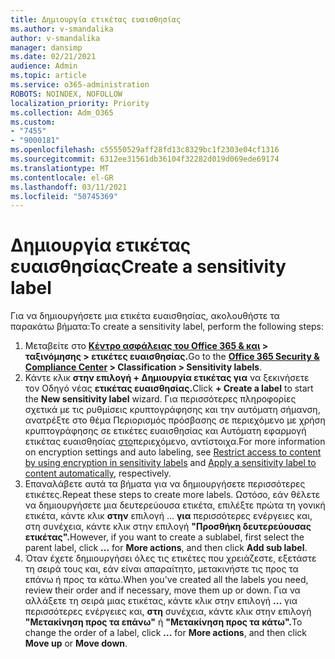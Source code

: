 ```yaml
---
title: Δημιουργία ετικέτας ευαισθησίας
ms.author: v-smandalika
author: v-smandalika
manager: dansimp
ms.date: 02/21/2021
audience: Admin
ms.topic: article
ms.service: o365-administration
ROBOTS: NOINDEX, NOFOLLOW
localization_priority: Priority
ms.collection: Adm_O365
ms.custom:
- "7455"
- "9000181"
ms.openlocfilehash: c55550529aff28fd13c8329bc1f2303e04cf1316
ms.sourcegitcommit: 6312ee31561db36104f32282d019d069ede69174
ms.translationtype: MT
ms.contentlocale: el-GR
ms.lasthandoff: 03/11/2021
ms.locfileid: "50745369"
---
```

# <a name="create-a-sensitivity-label"></a><span data-ttu-id="0da5a-102">Δημιουργία ετικέτας ευαισθησίας</span><span class="sxs-lookup"><span data-stu-id="0da5a-102">Create a sensitivity label</span></span>

<span data-ttu-id="0da5a-103">Για να δημιουργήσετε μια ετικέτα ευαισθησίας, ακολουθήστε τα παρακάτω βήματα:</span><span class="sxs-lookup"><span data-stu-id="0da5a-103">To create a sensitivity label, perform the following steps:</span></span>

1. <span data-ttu-id="0da5a-104">Μεταβείτε στο **[Κέντρο ασφάλειας του Office 365 & και](https://sip.protection.office.com/) > ταξινόμησης > ετικέτες ευαισθησίας.**</span><span class="sxs-lookup"><span data-stu-id="0da5a-104">Go to the **[Office 365 Security & Compliance Center](https://sip.protection.office.com/) > Classification > Sensitivity labels**.</span></span>
2. <span data-ttu-id="0da5a-105">Κάντε κλικ **στην επιλογή + Δημιουργία ετικέτας για** να ξεκινήσετε τον Οδηγό νέας **ετικέτας ευαισθησίας.**</span><span class="sxs-lookup"><span data-stu-id="0da5a-105">Click **+ Create a label** to start the **New sensitivity label** wizard.</span></span> <span data-ttu-id="0da5a-106">Για περισσότερες πληροφορίες σχετικά με τις [](https://docs.microsoft.com/microsoft-365/compliance/encryption-sensitivity-labels) ρυθμίσεις κρυπτογράφησης και την αυτόματη σήμανση, ανατρέξτε στο θέμα Περιορισμός πρόσβασης σε περιεχόμενο με χρήση κρυπτογράφησης σε ετικέτες ευαισθησίας και Αυτόματη εφαρμογή ετικέτας ευαισθησίας [στο](https://docs.microsoft.com/microsoft-365/compliance/apply-sensitivity-label-automatically)περιεχόμενο, αντίστοιχα.</span><span class="sxs-lookup"><span data-stu-id="0da5a-106">For more information on encryption settings and auto labeling, see [Restrict access to content by using encryption in sensitivity labels](https://docs.microsoft.com/microsoft-365/compliance/encryption-sensitivity-labels) and [Apply a sensitivity label to content automatically](https://docs.microsoft.com/microsoft-365/compliance/apply-sensitivity-label-automatically), respectively.</span></span>
3. <span data-ttu-id="0da5a-107">Επαναλάβετε αυτά τα βήματα για να δημιουργήσετε περισσότερες ετικέτες.</span><span class="sxs-lookup"><span data-stu-id="0da5a-107">Repeat these steps to create more labels.</span></span> <span data-ttu-id="0da5a-108">Ωστόσο, εάν θέλετε να δημιουργήσετε μια δευτερεύουσα ετικέτα, επιλέξτε πρώτα τη γονική ετικέτα, κάντε κλικ **στην** επιλογή ... **για** περισσότερες ενέργειες και, στη συνέχεια, κάντε κλικ στην επιλογή **"Προσθήκη δευτερεύουσας ετικέτας".**</span><span class="sxs-lookup"><span data-stu-id="0da5a-108">However, if you want to create a sublabel, first select the parent label, click **...** for **More actions**, and then click **Add sub label**.</span></span>
4. <span data-ttu-id="0da5a-109">Όταν έχετε δημιουργήσει όλες τις ετικέτες που χρειάζεστε, εξετάστε τη σειρά τους και, εάν είναι απαραίτητο, μετακινήστε τις προς τα επάνω ή προς τα κάτω.</span><span class="sxs-lookup"><span data-stu-id="0da5a-109">When you've created all the labels you need, review their order and if necessary, move them up or down.</span></span> <span data-ttu-id="0da5a-110">Για να αλλάξετε τη σειρά μιας ετικέτας, κάντε κλικ στην επιλογή **...** για περισσότερες ενέργειες και, **στη** συνέχεια, κάντε κλικ στην επιλογή **"Μετακίνηση προς τα επάνω"** ή **"Μετακίνηση προς τα κάτω".**</span><span class="sxs-lookup"><span data-stu-id="0da5a-110">To change the order of a label, click **...** for **More actions**, and then click **Move up** or **Move down**.</span></span> 
